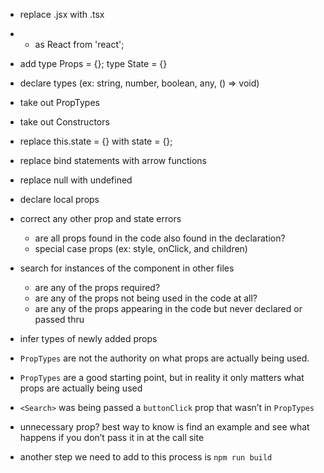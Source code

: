 - replace .jsx with .tsx
- * as React from 'react';
- add type Props = {}; type State = {}
- declare types (ex: string, number, boolean, any, () => void)
- take out PropTypes
- take out Constructors
- replace this.state = {} with state = {};
- replace bind statements with arrow functions
- replace null with undefined
- declare local props
- correct any other prop and state errors
  - are all props found in the code also found in the declaration?
  - special case props (ex: style, onClick, and children)
- search for instances of the component in other files
  - are any of the props required?
  - are any of the props not being used in the code at all?
  - are any of the props appearing in the code but never declared or passed thru
- infer types of newly added props

- `PropTypes` are not the authority on what props are actually being used.
- `PropTypes` are a good starting point, but in reality it only matters what props are actually being used
- `<Search>` was being passed a `buttonClick` prop that wasn’t in `PropTypes`
- unnecessary prop? best way to know is find an example and see what happens if you don’t pass it in at the call site
- another step we need to add to this process is `npm run build`